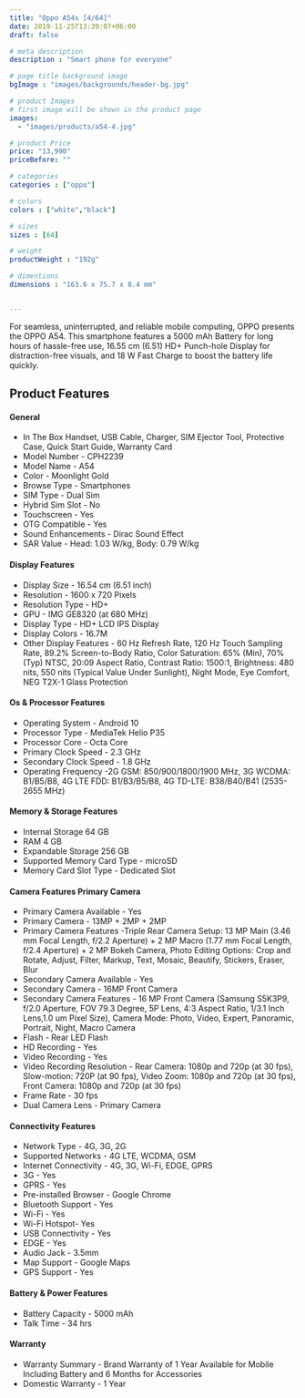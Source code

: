 ```yaml
---
title: "Oppo A54s [4/64]"
date: 2019-11-25T13:39:07+06:00
draft: false

# meta description
description : "Smart phone for everyone"

# page title background image
bgImage : "images/backgrounds/header-bg.jpg"

# product Images
# first image will be shown in the product page
images:
  - "images/products/a54-4.jpg"

# product Price
price: "13,990"
priceBefore: ""

# categories
categories : ["oppo"]

# colors 
colors : ["white","black"]

# sizes
sizes : [64]

# weight
productWeight : "192g"

# dimentions
dimensions : "163.6 x 75.7 x 8.4 mm"


---
```


For seamless, uninterrupted, and reliable mobile computing, OPPO presents the OPPO A54. This smartphone features a 5000 mAh Battery for long hours of hassle-free use, 16.55 cm (6.51) HD+ Punch-hole Display for distraction-free visuals, and 18 W Fast Charge to boost the battery life quickly.


## Product Features

#### General
* In The Box Handset, USB Cable, Charger, SIM Ejector Tool, Protective Case, Quick Start Guide, Warranty Card
* Model Number - CPH2239
* Model Name - A54
* Color - Moonlight Gold
* Browse Type - Smartphones
* SIM Type - Dual Sim
* Hybrid Sim Slot - No
* Touchscreen - Yes
* OTG Compatible - Yes
* Sound Enhancements - Dirac Sound Effect
* SAR Value - Head: 1.03 W/kg, Body: 0.79 W/kg

#### Display Features
* Display Size - 16.54 cm (6.51 inch)
* Resolution - 1600 x 720 Pixels
* Resolution Type - HD+
* GPU - IMG GE8320 (at 680 MHz)
* Display Type - HD+ LCD IPS Display
* Display Colors - 16.7M
* Other Display Features - 60 Hz Refresh Rate, 120 Hz Touch Sampling Rate, 89.2% Screen-to-Body Ratio, Color Saturation: 65% (Min), 70% (Typ) NTSC, 20:09 Aspect Ratio, Contrast Ratio: 1500:1, Brightness: 480 nits, 550 nits (Typical Value Under Sunlight), Night Mode, Eye Comfort, NEG T2X-1 Glass Protection

#### Os & Processor Features
* Operating System - Android 10
* Processor Type - MediaTek Helio P35
* Processor Core - Octa Core
* Primary Clock Speed - 2.3 GHz
* Secondary Clock Speed - 1.8 GHz
* Operating Frequency -2G GSM: 850/900/1800/1900 MHz, 3G WCDMA: B1/B5/B8, 4G LTE FDD: B1/B3/B5/B8, 4G TD-LTE: B38/B40/B41 (2535-2655 MHz)
 
#### Memory & Storage Features
* Internal Storage 64 GB
* RAM 4 GB
* Expandable Storage 256 GB
* Supported Memory Card Type - microSD
* Memory Card Slot Type - Dedicated Slot
 


#### Camera Features Primary Camera
* Primary Camera Available - Yes
* Primary Camera - 13MP + 2MP + 2MP
* Primary Camera Features -Triple Rear Camera Setup: 13 MP Main (3.46 mm Focal Length, f/2.2 Aperture) + 2 MP Macro (1.77 mm Focal Length, f/2.4 Aperture) + 2 MP Bokeh Camera, Photo Editing Options: Crop and Rotate, Adjust, Filter, Markup, Text, Mosaic, Beautify, Stickers, Eraser, Blur
* Secondary Camera Available - Yes
* Secondary Camera - 16MP Front Camera
* Secondary Camera Features - 16 MP Front Camera (Samsung S5K3P9, f/2.0 Aperture, FOV 79.3 Degree, 5P Lens, 4:3 Aspect Ratio, 1/3.1 Inch Lens,1.0 um Pixel Size), Camera Mode: Photo, Video, Expert, Panoramic, Portrait, Night, Macro Camera
* Flash - Rear LED Flash
* HD Recording - Yes
* Video Recording - Yes
* Video Recording Resolution - Rear Camera: 1080p and 720p (at 30 fps), Slow-motion: 720P (at 90 fps), Video Zoom: 1080p and 720p (at 30 fps), Front Camera: 1080p and 720p (at 30 fps)
* Frame Rate - 30 fps
* Dual Camera Lens - Primary Camera

#### Connectivity Features
* Network Type - 4G, 3G, 2G
* Supported Networks - 4G LTE, WCDMA, GSM
* Internet Connectivity - 4G, 3G, Wi-Fi, EDGE, GPRS
* 3G - Yes
* GPRS - Yes
* Pre-installed Browser - Google Chrome
* Bluetooth Support - Yes
* Wi-Fi - Yes
* Wi-Fi Hotspot- Yes
* USB Connectivity - Yes
* EDGE - Yes
* Audio Jack - 3.5mm
* Map Support - Google Maps
* GPS Support - Yes

#### Battery & Power Features
* Battery Capacity - 5000 mAh
* Talk Time - 34 hrs

#### Warranty 
* Warranty Summary - Brand Warranty of 1 Year Available for Mobile Including Battery and 6 Months for Accessories
* Domestic Warranty - 1 Year